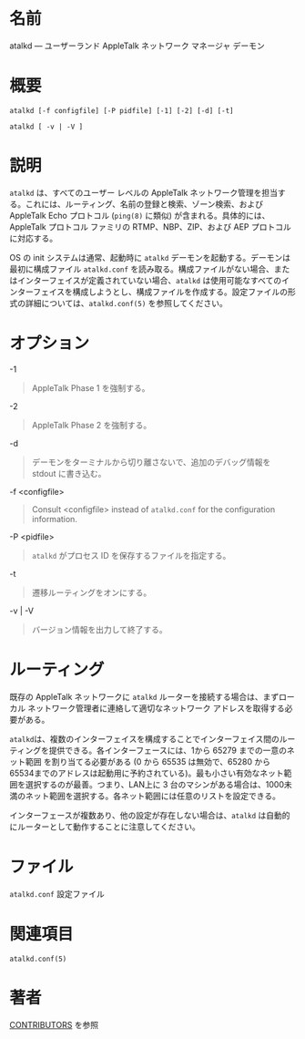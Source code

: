 # 名前

atalkd — ユーザーランド AppleTalk ネットワーク マネージャ デーモン

# 概要

`atalkd [-f configfile] [-P pidfile] [-1] [-2] [-d] [-t]`

`atalkd [ -v | -V ]`

# 説明

`atalkd` は、すべてのユーザー レベルの AppleTalk
ネットワーク管理を担当する。これには、ルーティング、名前の登録と検索、ゾーン検索、および AppleTalk Echo プロトコル (`ping(8)`
に類似)  が含まれる。具体的には、AppleTalk プロトコル ファミリの RTMP、NBP、ZIP、および AEP プロトコルに対応する。

OS の init システムは通常、起動時に `atalkd` デーモンを起動する。デーモンは最初に構成ファイル `atalkd.conf`
を読み取る。構成ファイルがない場合、またはインターフェイスが定義されていない場合、`atalkd`
は使用可能なすべてのインターフェイスを構成しようとし、構成ファイルを作成する。設定ファイルの形式の詳細については、`atalkd.conf(5)`
を参照してください。

# オプション

-1

> AppleTalk Phase 1 を強制する。

-2

> AppleTalk Phase 2 を強制する。

-d

> デーモンをターミナルから切り離さないで、追加のデバッグ情報を stdout
に書き込む。

-f <configfile\>

> Consult <configfile\> instead of `atalkd.conf` for the configuration
information.

-P <pidfile\>

> `atalkd` がプロセス ID を保存するファイルを指定する。

-t

> 遷移ルーティングをオンにする。

-v | -V

> バージョン情報を出力して終了する。

# ルーティング

既存の AppleTalk ネットワークに `atalkd` ルーターを接続する場合は、まずローカル ネットワーク管理者に連絡して適切なネットワーク
アドレスを取得する必要がある。

`atalkd`は、複数のインターフェイスを構成することでインターフェイス間のルーティングを提供できる。各インターフェースには、1から 65279
までの一意のネット範囲 を割り当てる必要がある (0 から 65535 は無効で、65280 から
65534までのアドレスは起動用に予約されている)。最も小さい有効なネット範囲を選択するのが最善。つまり、LAN上に 3
台のマシンがある場合は、1000未満のネット範囲を選択する。各ネット範囲には任意のリストを設定できる。

インターフェースが複数あり、他の設定が存在しない場合は、`atalkd` は自動的にルーターとして動作することに注意してください。

# ファイル

`atalkd.conf` 設定ファイル

# 関連項目

`atalkd.conf(5)`

# 著者

[CONTRIBUTORS](https://netatalk.io/contributors) を参照
